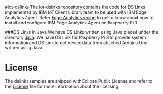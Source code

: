 #iot-dslinks
The iot-dslinks repository contains the code for DS Links implemented by IBM IoT Client Library team to be used with IBM Edge Analytics Agent. 
Refer [Edge Analytics recipe](https://developer.ibm.com/recipes/tutorials/getting-started-with-edge-analytics-in-watson-iot-platform/) to get to know about how to install and configure IBM Edge Analytics Agent on Raspberry Pi 3.

###DS Links in Java
We have DS Links written using Java placed under the directory [Java](https://github.com/ibm-watson-iot/edge-analytics-samples/tree/master/dslinks/java). We have DS Link for Raspberry Pi 3 to provide system 
information and DS Link to get device data from attached Arduino Uno written using Java.


# License
The dslinks samples are shipped with Eclipse Public License and refer to the [License](https://github.com/ibm-watson-iot/edge-analytics-samples/blob/master/dslinks/LICENSE) file for more information about the licensing.
